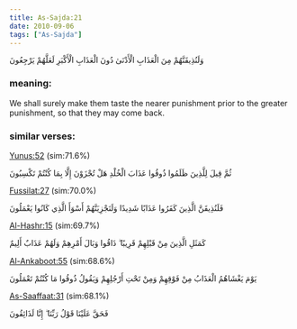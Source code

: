 ```yaml
---
title: As-Sajda:21
date: 2010-09-06
tags: ["As-Sajda"]
---
```

وَلَنُذِيقَنَّهُمْ مِنَ الْعَذَابِ الْأَدْنَىٰ دُونَ الْعَذَابِ الْأَكْبَرِ لَعَلَّهُمْ يَرْجِعُونَ
### meaning: 
We shall surely make them taste the nearer punishment prior to the greater punishment, so that they may come back.
### similar verses: 

[Yunus:52](/10/52) (sim:71.6%)

ثُمَّ قِيلَ لِلَّذِينَ ظَلَمُوا ذُوقُوا عَذَابَ الْخُلْدِ هَلْ تُجْزَوْنَ إِلَّا بِمَا كُنْتُمْ تَكْسِبُونَ

[Fussilat:27](/41/27) (sim:70.0%)

فَلَنُذِيقَنَّ الَّذِينَ كَفَرُوا عَذَابًا شَدِيدًا وَلَنَجْزِيَنَّهُمْ أَسْوَأَ الَّذِي كَانُوا يَعْمَلُونَ

[Al-Hashr:15](/59/15) (sim:69.7%)

كَمَثَلِ الَّذِينَ مِنْ قَبْلِهِمْ قَرِيبًا ۖ ذَاقُوا وَبَالَ أَمْرِهِمْ وَلَهُمْ عَذَابٌ أَلِيمٌ

[Al-Ankaboot:55](/29/55) (sim:68.6%)

يَوْمَ يَغْشَاهُمُ الْعَذَابُ مِنْ فَوْقِهِمْ وَمِنْ تَحْتِ أَرْجُلِهِمْ وَيَقُولُ ذُوقُوا مَا كُنْتُمْ تَعْمَلُونَ

[As-Saaffaat:31](/37/31) (sim:68.1%)

فَحَقَّ عَلَيْنَا قَوْلُ رَبِّنَا ۖ إِنَّا لَذَائِقُونَ
